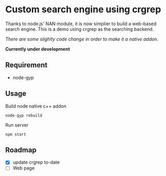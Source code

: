 # Custom search engine using crgrep
Thanks to node.js' NAN module, it is now simplier to build a web-based search engine. This is a demo using crgrep as the searching backend. 

*There are some slighlty code change in order to make it a native addon.*

**Currently under development**

## Requirement

- node-gyp

## Usage

Build node native c++ addon
```
node-gyp rebuild
```
Run server
```
npm start
```

## Roadmap

- [x] update crgrep to-date
- [ ] Web page